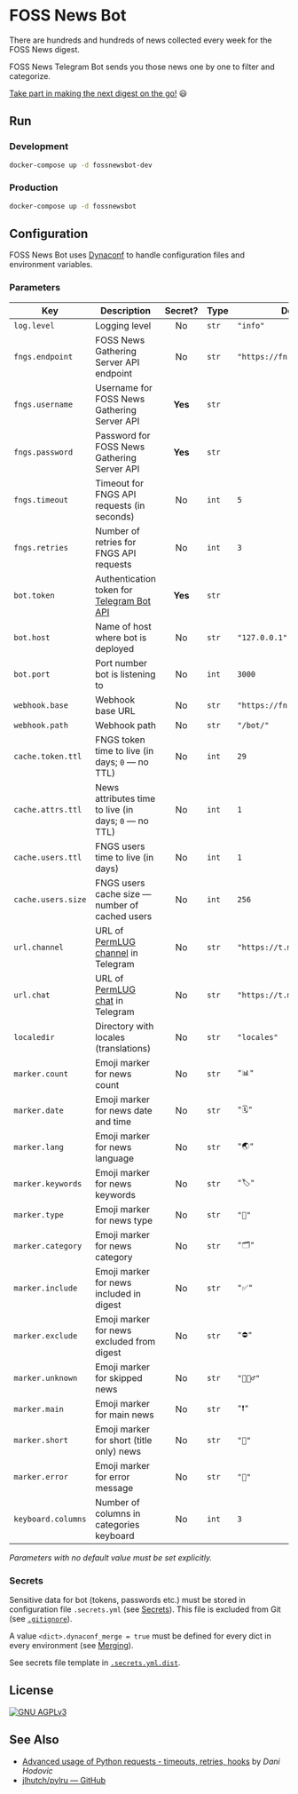 # FOSS News Bot

There are hundreds and hundreds of news collected every week for the FOSS News digest.

FOSS News Telegram Bot sends you those news one by one to filter and categorize.

[Take part in making the next digest on the go!](https://t.me/fossnewsbot "FOSS News Bot") 😃

## Run
### Development
```bash
docker-compose up -d fossnewsbot-dev
```

### Production
```bash
docker-compose up -d fossnewsbot
```

## Configuration
FOSS News Bot uses [Dynaconf](https://www.dynaconf.com/ "Dynaconf")
to handle configuration files and environment variables.

### Parameters
| Key                | Description                                          | Secret? | Type  | Default value                      |
|--------------------|------------------------------------------------------|:-------:|-------|------------------------------------|
| `log.level`        | Logging level                                        | No      | `str` | `"info"`                           |
| `fngs.endpoint`    | FOSS News Gathering Server API endpoint              | No      | `str` | `"https://fn.permlug.org/api/v1/"` |
| `fngs.username`    | Username for FOSS News Gathering Server API          | **Yes** | `str` |                                    |
| `fngs.password`    | Password for FOSS News Gathering Server API          | **Yes** | `str` |                                    |
| `fngs.timeout`     | Timeout for FNGS API requests (in seconds)           | No      | `int` | `5`                                |
| `fngs.retries`     | Number of retries for FNGS API requests              | No      | `int` | `3`                                |
| `bot.token`        | Authentication token for [Telegram Bot API][bot]     | **Yes** | `str` |                                    |
| `bot.host`         | Name of host where bot is deployed                   | No      | `str` | `"127.0.0.1"`                      |
| `bot.port`         | Port number bot is listening to                      | No      | `int` | `3000`                             |
| `webhook.base`     | Webhook base URL                                     | No      | `str` | `"https://fn.permlug.org"`         |
| `webhook.path`     | Webhook path                                         | No      | `str` | `"/bot/"`                          |
| `cache.token.ttl`  | FNGS token time to live (in days; `0` — no TTL)      | No      | `int` | `29`                               |
| `cache.attrs.ttl`  | News attributes time to live (in days; `0` — no TTL) | No      | `int` | `1`                                |
| `cache.users.ttl`  | FNGS users time to live (in days)                    | No      | `int` | `1`                              |
| `cache.users.size` | FNGS users cache size — number of cached users       | No      | `int` | `256`                              |
| `url.channel`      | URL of [PermLUG channel][channel] in Telegram        | No      | `str` | `"https://t.me/permlug"`           |
| `url.chat`         | URL of [PermLUG chat][chat] in Telegram              | No      | `str` | `"https://t.me/permlug_chat"`      |
| `localedir`        | Directory with locales (translations)                | No      | `str` | `"locales"`                        |
| `marker.count`     | Emoji marker for news count                          | No      | `str` | `"📊"`                              |
| `marker.date`      | Emoji marker for news date and time                  | No      | `str` | `"🗓"`                              |
| `marker.lang`      | Emoji marker for news language                       | No      | `str` | `"🌏"`                              |
| `marker.keywords`  | Emoji marker for news keywords                       | No      | `str` | `"🏷"`                              |
| `marker.type`      | Emoji marker for news type                           | No      | `str` | `"🔖"`                              |
| `marker.category`  | Emoji marker for news category                       | No      | `str` | `"🗂"`                              |
| `marker.include`   | Emoji marker for news included in digest             | No      | `str` | `"✅"`                              |
| `marker.exclude`   | Emoji marker for news excluded from digest           | No      | `str` | `"⛔️"`                             |
| `marker.unknown`   | Emoji marker for skipped news                        | No      | `str` | `"🤷🏻‍♂️"`                            |
| `marker.main`      | Emoji marker for main news                           | No      | `str` | `"❗️"`                              |
| `marker.short`     | Emoji marker for short (title only) news             | No      | `str` | `"📃"`                              |
| `marker.error`     | Emoji marker for error message                       | No      | `str` | `"🤔"`                              |
| `keyboard.columns` | Number of columns in categories keyboard             | No      | `int` | `3`                                |

_Parameters with no default value must be set explicitly._

### Secrets
Sensitive data for bot (tokens, passwords etc.) must be stored in configuration file `.secrets.yml`
(see [Secrets](https://www.dynaconf.com/secrets/ "Secrets — Dynaconf Documentation")).
This file is excluded from Git (see [`.gitignore`](.gitignore)).

A value `<dict>.dynaconf_merge = true` must be defined for every dict in every environment
(see [Merging](https://www.dynaconf.com/merging/ "Merging — Dynaconf Documentation")).

See secrets file template in [`.secrets.yml.dist`](.secrets.yml.dist).

[bot]: https://core.telegram.org/bots/api "Telegram Bot API"
[channel]: https://t.me/permlug "PermLUG channel"
[chat]: https://t.me/permlug_chat "PermLUG chat"

## License
[![GNU AGPLv3](https://www.gnu.org/graphics/agplv3-155x51.png "GNU AGPLv3")](COPYING "GNU AGPLv3")

## See Also
- [Advanced usage of Python requests - timeouts, retries, hooks](https://findwork.dev/blog/advanced-usage-python-requests-timeouts-retries-hooks/) by _Dani Hodovic_
- [jlhutch/pylru — GitHub](https://github.com/jlhutch/pylru "jlhutch/pylru — GitHub")
